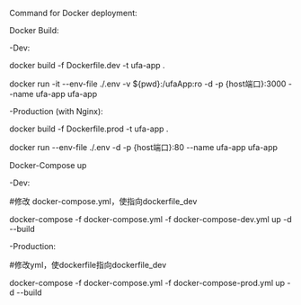 Command for Docker deployment:

Docker Build:
   
   -Dev:
   
   docker build -f Dockerfile.dev -t ufa-app .
  
  docker run -it --env-file ./.env -v ${pwd}:/ufaApp:ro -d -p {host端口}:3000 --name ufa-app ufa-app
   
   
   -Production (with Nginx):
   
   docker build -f Dockerfile.prod -t ufa-app .
   
   docker run --env-file ./.env -d -p {host端口}:80 --name ufa-app ufa-app
 
Docker-Compose up

   -Dev:
  
  #修改 docker-compose.yml，使指向dockerfile_dev
  
  docker-compose -f docker-compose.yml -f docker-compose-dev.yml up -d --build
   
   -Production:
   
   #修改yml，使dockerfile指向dockerfile_dev
   
   docker-compose -f docker-compose.yml -f docker-compose-prod.yml up -d --build
   
   
   
   
   
